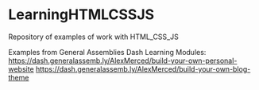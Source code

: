 # LearningHTMLCSSJS
Repository of examples of work with HTML_CSS_JS

Examples from General Assemblies Dash Learning Modules:
https://dash.generalassemb.ly/AlexMerced/build-your-own-personal-website
https://dash.generalassemb.ly/AlexMerced/build-your-own-blog-theme
